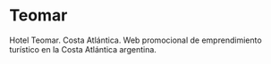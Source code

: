 # Teomar
Hotel Teomar. Costa Atlántica.
Web promocional de emprendimiento turístico en la Costa Atlántica argentina.
